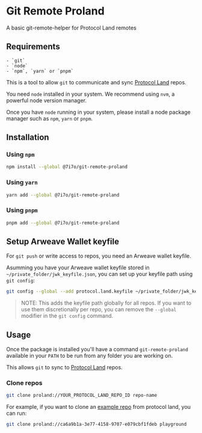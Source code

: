 # Git Remote Proland

A basic git-remote-helper for Protocol Land remotes

## Requirements

    - `git`
    - `node`
    - `npm`, `yarn` or `pnpm`

This is a tool to allow `git` to communicate and sync [Protocol Land](https://protocol.land) repos.

You need `node` installed in your system. We recommend using `nvm`, a powerful node version manager.

Once you have `node` running in your system, please install a node package manager such as `npm`, `yarn` or `pnpm`.

## Installation

### Using `npm`

```bash
npm install --global @7i7o/git-remote-proland
```

### Using `yarn`

```bash
yarn add --global @7i7o/git-remote-proland
```

### Using `pnpm`

```bash
pnpm add --global @7i7o/git-remote-proland
```

## Setup Arweave Wallet keyfile

For `git push` or write access to repos, you need an Arweave wallet keyfile.

Asumming you have your Arweave wallet keyfile stored in `~/private_folder/jwk_keyfile.json`, you can set up your keyfile path using `git config`:

```bash
git config --global --add protocol.land.keyfile ~/private_folder/jwk_keyfile.json
```

> NOTE: This adds the keyfile path globally for all repos. If you want to use them discretionally per repo, you can remove the `--global` modifier in the `git config` command.

## Usage

Once the package is installed you'll have a command `git-remote-proland` available in your `PATH` to be run from any folder you are working on.

This allows `git` to sync to [Protocol Land](https://protocol.land) repos.

### Clone repos

```bash
git clone proland://YOUR_PROTOCOL_LAND_REPO_ID repo-name
```

For example, if you want to clone an [example repo](https://protocol-land-git-development-community-labs.vercel.app/#/repository/ca6a9b1a-3e77-4158-9707-e079cbf1fdeb) from protocol land, you can run:


```bash
git clone proland://ca6a9b1a-3e77-4158-9707-e079cbf1fdeb playground
```
